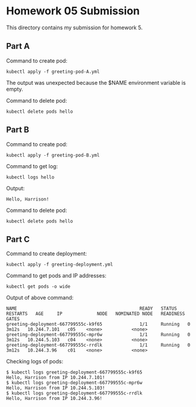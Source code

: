 # Homework 05 Submission

This directory contains my submission for homework 5.

## Part A

Command to create pod:

```
kubectl apply -f greeting-pod-A.yml
```

The output was unexpected because the $NAME environment variable is empty.

Command to delete pod:

```
kubectl delete pods hello
```

## Part B

Command to create pod:
```
kubectl apply -f greeting-pod-B.yml
```

Command to get log:
```
kubectl logs hello
```

Output:
```
Hello, Harrison!
```

Command to delete pod:
```
kubectl delete pods hello
```

## Part C

Command to create deployment:
```
kubectl apply -f greeting-deployment.yml
```

Command to get pods and IP addresses:
```
kubectl get pods -o wide
```

Output of above command:
```
NAME                                              READY   STATUS    RESTARTS   AGE     IP             NODE   NOMINATED NODE   READINESS GATES
greeting-deployment-667799555c-k9f65              1/1     Running   0          3m12s   10.244.7.101   c05    <none>           <none>
greeting-deployment-667799555c-mpr6w              1/1     Running   0          3m12s   10.244.5.103   c04    <none>           <none>
greeting-deployment-667799555c-rrdlk              1/1     Running   0          3m12s   10.244.3.96    c01    <none>           <none>
```

Checking logs of pods:
```
$ kubectl logs greeting-deployment-667799555c-k9f65
Hello, Harrison from IP 10.244.7.101!
$ kubectl logs greeting-deployment-667799555c-mpr6w
Hello, Harrison from IP 10.244.5.103!
$ kubectl logs greeting-deployment-667799555c-rrdlk
Hello, Harrison from IP 10.244.3.96!
```